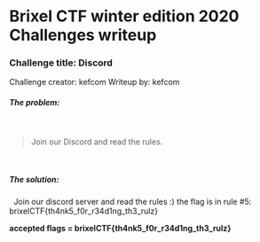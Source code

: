 # Brixel CTF winter edition 2020 Challenges writeup
### Challenge title: Discord
Challenge creator: kefcom
Writeup by: kefcom

##### The problem:
&nbsp;
>Join our Discord and read the rules.

&nbsp;
##### The solution:
&nbsp;
Join our discord server and read the rules :) the flag is in rule #5: brixelCTF{th4nk5_f0r_r34d1ng_th3_rulz}

**accepted flags = brixelCTF{th4nk5_f0r_r34d1ng_th3_rulz}**
